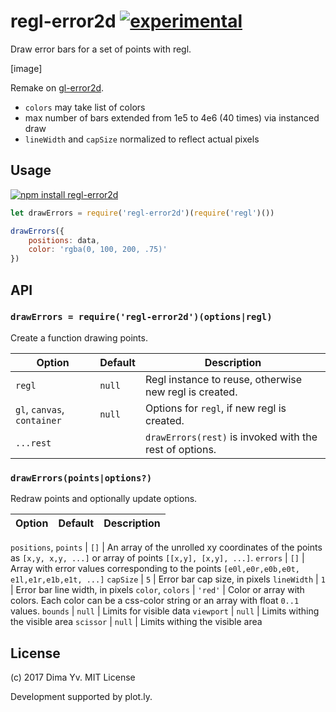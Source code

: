 # regl-error2d [![experimental](https://img.shields.io/badge/stability-unstable-green.svg)](http://github.com/badges/stability-badges)

Draw error bars for a set of points with regl.

[image]

Remake on [gl-error2d](https://github.com/gl-vis/gl-error2d).

* `colors` may take list of colors
* max number of bars extended from 1e5 to 4e6 (40 times) via instanced draw
* `lineWidth` and `capSize` normalized to reflect actual pixels

## Usage

[![npm install regl-error2d](https://nodei.co/npm/regl-error2d.png?mini=true)](https://npmjs.org/package/regl-error2d/)

```js
let drawErrors = require('regl-error2d')(require('regl')())

drawErrors({
	positions: data,
	color: 'rgba(0, 100, 200, .75)'
})
```

## API

### `drawErrors = require('regl-error2d')(options|regl)`

Create a function drawing points.

Option | Default | Description
---|---|---
`regl` | `null` | Regl instance to reuse, otherwise new regl is created.
`gl`, `canvas`, `container` | `null` | Options for `regl`, if new regl is created.
`...rest` | | `drawErrors(rest)` is invoked with the rest of options.

### `drawErrors(points|options?)`

Redraw points and optionally update options.

Option | Default | Description
---|---|---

`positions`, `points` | `[]` | An array of the unrolled xy coordinates of the points as `[x,y, x,y, ...]` or array of points `[[x,y], [x,y], ...]`.
`errors` | `[]` | Array with error values corresponding to the points `[e0l,e0r,e0b,e0t, e1l,e1r,e1b,e1t, ...]`
`capSize` | `5` | Error bar cap size, in pixels
`lineWidth` | `1` | Error bar line width, in pixels
`color`, `colors` | `'red'` | Color or array with colors. Each color can be a css-color string or an array with float `0..1` values.
`bounds` | `null` | Limits for visible data
`viewport` | `null` | Limits withing the visible area
`scissor` | `null` | Limits withing the visible area

## License

(c) 2017 Dima Yv. MIT License

Development supported by plot.ly.
